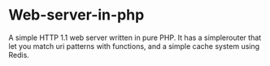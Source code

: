 # Web-server-in-php
A simple HTTP 1.1 web server written in pure PHP. It has a simplerouter that let you match uri patterns with functions, and a simple cache system using Redis.
